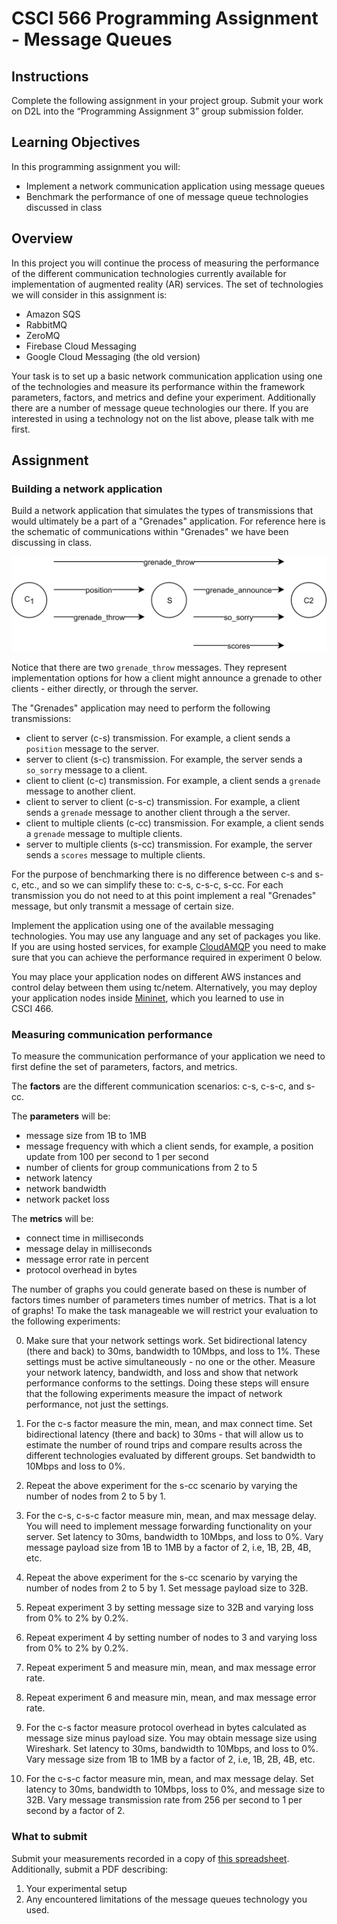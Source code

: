 # CSCI 566 Programming Assignment - Message Queues

## Instructions

Complete the following assignment in your project group.
Submit your work on D2L into the “Programming Assignment 3” group submission folder.


## Learning Objectives

In this programming assignment you will:

 - Implement a network communication application using message queues
 - Benchmark the performance of one of message queue technologies discussed in class


## Overview

In this project you will continue the process of measuring the performance of the different communication technologies currently available for implementation of augmented reality&nbsp;(AR) services.
The set of technologies we will consider in this assignment is:
  - Amazon SQS
  - RabbitMQ
  - ZeroMQ
  - Firebase Cloud Messaging
  - Google Cloud Messaging (the old version)


Your task is to set up a basic network communication application using one of the technologies and measure its performance within the framework parameters, factors, and metrics and define your experiment.
Additionally there are a number of message queue technologies our there.
If you are interested in using a technology not on the list above, please talk with me first.



## Assignment


### Building a network application

Build a network application that simulates the types of transmissions that would ultimately be a part of a "Grenades" application.
For reference here is the schematic of communications within "Grenades" we have been discussing in class.

![image](images/grenades.png)

Notice that there are two `grenade_throw` messages.
They represent implementation options for how a client might announce a grenade to other clients - either directly, or through the server.

The "Grenades" application may need to perform the following transmissions:
  - client to server (c-s) transmission. For example, a client sends a `position` message to the server.
  - server to client (s-c) transmission. For example, the server sends a `so_sorry` message to a client.
  - client to client (c-c) transmission. For example, a client sends a `grenade` message to another client.
  - client to server to client (c-s-c) transmission. For example, a client sends a `grenade` message to another client through a the server.
  - client to multiple clients (c-cc) transmission. For example, a client sends a `grenade` message to multiple clients.
  - server to multiple clients (s-cc) transmission. For example, the server sends a `scores` message to multiple clients.

For the purpose of benchmarking there is no difference between c-s and s-c, etc., and so we can simplify these to:
c-s, c-s-c, s-cc.
For each transmission you do not need to at this point implement a real "Grenades" message, but only transmit a message of certain size.

Implement the application using one of the available messaging technologies.
You may use any language and any set of packages you like.
If you are using hosted services, for example [CloudAMQP](https://www.cloudamqp.com/) you need to make sure that you can achieve the performance required in experiment 0 below.

You may place your application nodes on different AWS instances and control delay between them using tc/netem.
Alternatively, you may deploy your application nodes inside [Mininet](http://mininet.org/), which you learned to use in CSCI&nbsp;466.


### Measuring communication performance

To measure the communication performance of your application we need to first define the set of parameters, factors, and metrics.

The __factors__ are the different communication scenarios: c-s, c-s-c, and s-cc.

The __parameters__ will be:
  - message size from 1B to 1MB
  - message frequency with which a client sends, for example, a position update from 100 per second to 1 per second
  - number of clients for group communications from 2 to 5
  - network latency
  - network bandwidth
  - network packet loss

The __metrics__ will be:
  - connect time in milliseconds
  - message delay in milliseconds
  - message error rate in percent
  - protocol overhead in bytes

The number of graphs you could generate based on these is number of factors times number of parameters times number of metrics.
That is a lot of graphs!
To make the task manageable we will restrict your evaluation to the following experiments:

  0. Make sure that your network settings work.
  Set bidirectional latency (there and back) to 30ms, bandwidth to 10Mbps, and loss to 1%.
  These settings must be active simultaneously - no one or the other.
  Measure your network latency, bandwidth, and loss and show that network performance conforms to the settings.
  Doing these steps will ensure that the following experiments measure the impact of network performance, not just the settings.

  1. For the c-s factor measure the min, mean, and max connect time.
  Set bidirectional latency (there and back) to 30ms - that will allow us to estimate the number of round trips and compare results across the different technologies evaluated by different groups.
  Set bandwidth to 10Mbps and loss to 0%.

  2. Repeat the above experiment for the s-cc scenario by varying the number of nodes from 2 to 5 by 1.

  3. For the c-s, c-s-c factor measure min, mean, and max message delay.
  You will need to implement message forwarding functionality on your server.
  Set latency to 30ms, bandwidth to 10Mbps, and loss to 0%.
  Vary message payload size from 1B to 1MB by a factor of 2, i.e, 1B, 2B, 4B, etc.

  4. Repeat the above experiment for the s-cc scenario by varying the number of nodes from 2 to 5 by 1.
  Set message payload size to 32B.

  5. Repeat experiment 3 by setting message size to 32B and varying loss from 0% to 2% by 0.2%.

  6. Repeat experiment 4 by setting number of nodes to 3 and varying loss from 0% to 2% by 0.2%.

  7. Repeat experiment 5 and measure min, mean, and max message error rate.

  8. Repeat experiment 6 and measure min, mean, and max message error rate.

  9. For the c-s factor measure protocol overhead in bytes calculated as message size minus payload size.
  You may obtain message size using Wireshark.
  Set latency to 30ms, bandwidth to 10Mbps, and loss to 0%.
  Vary message size from 1B to 1MB by a factor of 2, i.e, 1B, 2B, 4B, etc.

  10. For the c-s-c factor measure min, mean, and max message delay.
  Set latency to 30ms, bandwidth to 10Mbps, loss to 0%, and message size to 32B.
  Vary message transmission rate from 256 per second to 1 per second by a factor of 2.


### What to submit

Submit your measurements recorded in a copy of [this spreadsheet](https://github.com/msu-netlab/MSU_CSCI_566_PAs/blob/message_queues/results.xlsx).
Additionally, submit a PDF describing:
  1. Your experimental setup
  2. Any encountered limitations of the message queues technology you used.
